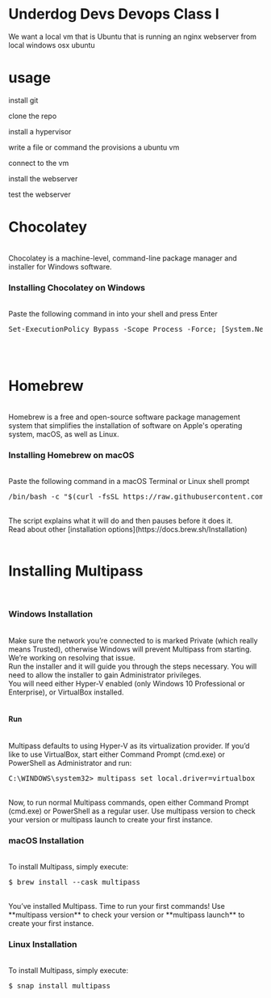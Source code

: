 # Underdog Devs Devops Class I

We want a local vm that is Ubuntu that is running an nginx webserver
from
local
windows
osx
ubuntu

# usage

install git

clone the repo

install a hypervisor

write a file or command the provisions a ubuntu vm

connect to the vm

install the webserver

test the webserver

# **Chocolatey**

<br>
Chocolatey is a machine-level, command-line package manager and installer for Windows software.
<br>

### Installing Chocolatey on Windows

<br>
Paste the following command in into your shell and press Enter
<br>
<pre>Set-ExecutionPolicy Bypass -Scope Process -Force; [System.Net.ServicePointManager]::SecurityProtocol = [System.Net.ServicePointManager]::SecurityProtocol -bor 3072; iex ((New-Object System.Net.WebClient).DownloadString('https://community.chocolatey.org/install.ps1'))</pre>
<br>
<br>

# **Homebrew**

<br>
Homebrew is a free and open-source software package management system that simplifies the installation of software on Apple's operating system, macOS, as well as Linux.
<br>

### Installing Homebrew on macOS

<br>
Paste the following command in a macOS Terminal or Linux shell prompt
<br>
<pre>/bin/bash -c "$(curl -fsSL https://raw.githubusercontent.com/Homebrew/install/master/install.sh)"</pre>
<br>
The script explains what it will do and then pauses before it does it. 
<br>
Read about other [installation options](https://docs.brew.sh/Installation)
<br>
<br>

# **Installing Multipass**

<br>

### Windows Installation

<br>
Make sure the network you’re connected to is marked Private (which really means Trusted), otherwise Windows will prevent Multipass from starting. We’re working on resolving that issue.  
<br>
Run the installer and it will guide you through the steps necessary. You will need to allow the installer to gain Administrator privileges.  
<br>
You will need either Hyper-V enabled (only Windows 10 Professional or Enterprise), or VirtualBox installed.  
<br>
<br>

#### Run

<br>
Multipass defaults to using Hyper-V as its virtualization provider. If you’d like to use VirtualBox, start either Command Prompt (cmd.exe) or PowerShell as Administrator and run:
<br>
<pre>C:\WINDOWS\system32> multipass set local.driver=virtualbox</pre>
<br>
Now, to run normal Multipass commands, open either Command Prompt (cmd.exe) or PowerShell as a regular user. Use multipass version to check your version or multipass launch to create your first instance.

### macOS Installation

<br>
To install Multipass, simply execute:
<br>
<pre>$ brew install --cask multipass</pre>
<br>
You’ve installed Multipass. Time to run your first commands! Use **multipass version** to check your version or **multipass launch** to create your first instance.

### Linux Installation

<br>
To install Multipass, simply execute:
<br>
<pre>$ snap install multipass</pre>
